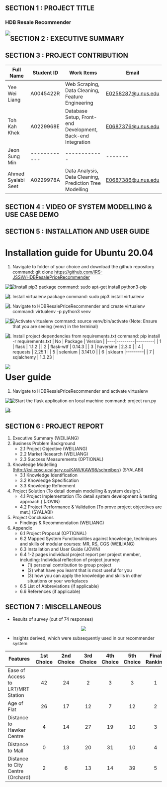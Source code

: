 ## SECTION 1 : PROJECT TITLE
### HDB Resale Recommender
<img src="Miscellaneous/Images/Poster.png?raw=true" style="float: left; margin-right: 0px;" />

## SECTION 2 : EXECUTIVE SUMMARY

## SECTION 3 : PROJECT CONTRIBUTION

| Full Name | Student ID | Work Items | Email |
|-----------|------------|------------|-------|
|Yee Wei Liang|A0045422R|Web Scraping, Data Cleaning, Feature Engineering |E0258287@u.nus.edu|
|Toh Kah Khek|A0229968E|Database Setup, Front-end Development, Back-end Integration|E0687376@u.nus.edu|
|Jeon Sung Min|------------|------------|-------|
|Ahmed Syalabi Seet|A0229978A|Data Analysis, Data Cleaning, Prediction Tree Modelling|E0687386@u.nus.edu|

## SECTION 4 : VIDEO OF SYSTEM MODELLING & USE CASE DEMO

## SECTION 5 : INSTALLATION AND USER GUIDE
# Installation guide for Ubuntu 20.04
1. Navigate to folder of your choice and download the github repository
command: git clone https://github.com/IRS-JSSW/HDBResalePriceRecommender
<img src="Miscellaneous/Install Guide/Step1-1.png?raw=true" style="float: left; margin-right: 0px;" />
<img src="Miscellaneous/Install Guide/Step1-2.png?raw=true" style="float: left; margin-right: 0px;" />

2. Install pip3 package
command: sudo apt-get install python3-pip
<img src="Miscellaneous/Install Guide/Step2.png?raw=true" style="float: left; margin-right: 0px;" />

3. Install virtualenv package
command: sudo pip3 install virtualenv
<img src="Miscellaneous/Install Guide/Step3.png?raw=true" style="float: left; margin-right: 0px;" />

4. Navigate to HDBResalePriceRecommender and create virtualenv
command: virtualenv -p python3 venv
<img src="Miscellaneous/Install Guide/Step4-1.png?raw=true" style="float: left; margin-right: 0px;" />
<img src="Miscellaneous/Install Guide/Step4-2.png?raw=true" style="float: left; margin-right: 0px;" />

5. Activate virtualenv
command: source venv/bin/activate
(Note: Ensure that you are seeing (venv) in the terminal)
<img src="Miscellaneous/Install Guide/Step5.png?raw=true" style="float: left; margin-right: 0px;" />

6. Install project dependencies from requirements.txt
command: pip install -r requirements.txt
| No | Package | Version |
|----|---------|---------|
| 1 | flask | 1.1.2 |
| 2 | flask-wtf | 0.14.3 |
| 3 | haversine | 2.3.0 |
| 4 | requests | 2.25.1 |
| 5 | selenium | 3.141.0 |
| 6 | sklearn |---------|
| 7 | sqlalchemy | 1.3.23 |

<img src="Miscellaneous/Install Guide/Step6.png" style="float: left; margin-right: 0px;" />

# User guide
1. Navigate to HDBResalePriceRecommender and activate virtualenv
<img src="Miscellaneous/User Guide/Step1-1.png" style="float: left; margin-right: 0px;" />
<img src="Miscellaneous/User Guide/Step1-2.png" style="float: left; margin-right: 0px;" />

2. Start the flask application on local machine
   command: project run.py
<img src="Miscellaneous/User Guide/Step2.png" style="float: left; margin-right: 0px;" />

3. 

## SECTION 6 : PROJECT REPORT

1. Executive Summary (WEILIANG)
2. Business Problem Background
    - 2.1   Project Objective (WEILIANG)
    - 2.2   Market Research (WEILIANG)
    - 2.3   Success Measurements (OPTIONAL)
3. Knowledge Modelling (http://ksi.cpsc.ucalgary.ca/KAW/KAW98/schreiber/) (SYALABI)
    - 3.1   Knowledge Identification 
    - 3.2   Knowledge Specification
    - 3.3   Knowledge Refinement
4. Project Solution (To detail domain modelling & system design.)
    - 4.1   Project Implementation (To detail system development & testing approach.) (JOVIN)
    - 4.2   Project Performance & Validation (To prove project objectives are met.) (SYALABI)
5. Project Conclusions
    - Findings & Recommendation (WEILIANG)
6. Appendix 
    - 6.1   Project Proposal (OPTIONAL)
    - 6.2   Mapped System Functionalities against knowledge, techniques and skills of modular courses: MR, RS, CGS (WEILIANG)
    - 6.3   Installation and User Guide (JOVIN)
    - 6.4   1-2 pages individual project report per project member, including: Individual reflection of project journey:
      - (1) personal contribution to group project 
      - (2) what have you learnt that is most useful for you 
      - (3) how you can apply the knowledge and skills in other situations or your workplaces
    - 6.5   List of Abbreviations (if applicable)
    - 6.6   References (if applicable)

## SECTION 7 : MISCELLANEOUS

- Results of survey (out of 74 responses)

<p align='center'> 
    <img src="https://user-images.githubusercontent.com/70024666/115525076-58f87d80-a2c1-11eb-96b0-356861c7f4c1.png">
</p>

- Insights derived, which were subsequently used in our recommender system

| Features | 1st Choice | 2nd Choice | 3rd Choice | 4th Choice | 5th Choice | Final Ranking |
|----------|:----------:|:----------:|:----------:|:----------:|:----------:|:-------------:|
|Ease of Access to LRT/MRT Station|42|24|2|3|3|1|
|Age of Flat|26|17|12|7|12|2|
|Distance to Hawker Centre|4|14|27|19|10|3|
|Distance to Mall|0|13|20|31|10|4|
|Distance to City Centre (Orchard)|2|6|13|14|39|5|
